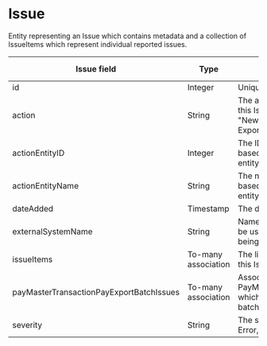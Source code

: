 # Issue

Entity representing an Issue which contains metadata and a collection of IssueItems which represent individual reported issues.

| **Issue field** | **Type** | **Description** | **Not null** | **Read-only** |
| --- | --- | --- | --- | --- |
| id | Integer | Unique identifier for this entity. | X | X |
| action | String | The action being performed that initiated this Issue.  Valid values are "Payroll Export", "New Hire Export", "Accounts Payable Export", or "Unknown". | | |
| actionEntityID | Integer | The ID of the entity on which this Issue is based.  This can be left blank if no specific entity is relevant. | | |
| actionEntityName | String | The name of the entity on which this Issue is based.  This can be left blank if no specific entity is relevant. | | |
| dateAdded | Timestamp | The date on which the entity was created. | X | |
| externalSystemName | String | Name of an integrating external system to be used to specify the source of the issue being reported. | | |
| issueItems | To-many association | The list of associated IssueItems related to this Issue. | | |
| payMasterTransactionPayExportBatchIssues | To-many association | Association to any related PayMasterTransactionPayExportBatchIssues which can tie the issue to a pay export batch.| | |
| severity | String | The severity of the Issue.  Valid values are Error, Warning, Exception, and Unknown. | X | |
